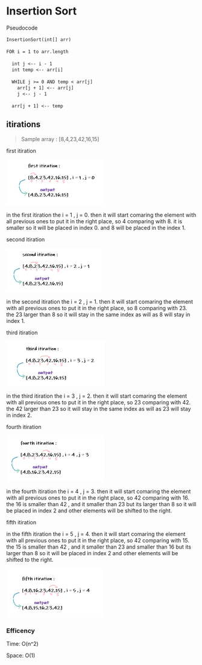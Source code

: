 # Insertion Sort

  Pseudocode
    
    InsertionSort(int[] arr)
  
    FOR i = 1 to arr.length
    
      int j <-- i - 1
      int temp <-- arr[i]
      
      WHILE j >= 0 AND temp < arr[j]
        arr[j + 1] <-- arr[j]
        j <-- j - 1
        
      arr[j + 1] <-- temp

## itirations

> Sample array : [8,4,23,42,16,15]

first itiration

![first](first.png)

in the first itiration the i = 1 , j = 0. then it will start comaring the element with all previous ones to put it in the right place, so 4 comparing with 8. it is smaller so it will be placed in index 0. and 8 will be placed in the index 1.

second itiration 

![second](sec.png)

in the second itiration the i = 2 , j = 1. then it will start comaring the element with all previous ones to put it in the right place, so 8 comparing with 23. the 23 larger than 8 so it will stay in the same index as will as 8 will stay in index 1.

third itiration 

![third](third.png)

in the third itiration the i = 3 , j = 2. then it will start comaring the element with all previous ones to put it in the right place, so 23 comparing with 42. the 42 larger than 23 so it will stay in the same index as will as 23 will stay in index 2.

fourth itiration

![fourth](fouth.png)

in the fourth itiration the i = 4 , j = 3. then it will start comaring the element with all previous ones to put it in the right place, so 42 comparing with 16. the 16 is smaller than 42 , and it smaller than 23 but its larger than 8 so it will be placed in index 2 and other elements will be shifted to the right.

fifth itiration 

in the fifth itiration the i = 5 , j = 4. then it will start comaring the element with all previous ones to put it in the right place, so 42 comparing with 15. the 15 is smaller than 42 , and it smaller than 23 and smaller than 16 but its larger than 8 so it will be placed in index 2 and other elements will be shifted to the right.

![fifth](fifth.png)


### Efficency

Time: O(n^2)

Space: O(1)
